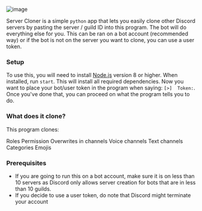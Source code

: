 ![image](https://user-images.githubusercontent.com/94531396/143767601-3143bed9-2dbf-41af-b08b-2542220b4b53.png)

Server Cloner is a simple `python` app that lets you easily clone other Discord servers by pasting the server / guild ID into this program. The bot will do everything else for you. This can be ran on a bot account (recommended way) or if the bot is not on the server you want to clone, you can use a user token.

### Setup
To use this, you will need to install [Node.js](https://nodejs.org/en/) version 8 or higher. When installed, run `start`. This will install all required dependencies.
Now you want to place your bot/user token in the program when saying: `[>]  Token:`. Once you've done that, you can proceed on what the program tells you to do.

### What does it clone?
This program clones:

Roles
Permission Overwrites in channels
Voice channels
Text channels
Categories
Emojis

### Prerequisites
- If you are going to run this on a bot account, make sure it is on less than 10 servers as Discord only allows server creation for bots that are in less than 10 guilds.
- If you decide to use a user token, do note that Discord might terminate your account
